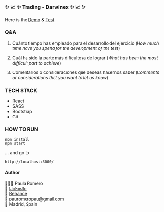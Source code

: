 ### ✨ 📈 ✨ Trading - Darwinex ✨ 📈 ✨

Here is the
[Demo](https://paula-romero-darwinex.netlify.app/#/) &
[Test](/TEST.md)

### Q&A
1. Cuánto tiempo has empleado para el desarrollo del ejercicio (_How much time have you spend for the development of the test_)

2. Cuál ha sido la parte más dificultosa de lograr (_What has been the most difficult part to achieve_)

3. Comentarios o consideraciones que deseas hacernos saber (_Comments or considerations that you want to let us know_)

### TECH STACK
- React
- SASS
- Bootstrap
- Git

### HOW TO RUN

```
npm install
npm start
```

... and go to

```
http://localhost:3000/
```

#### Author

👩🏼‍💻 Paula Romero <br>
👤 [LinkedIn](https://www.linkedin.com/in/pauromeropau/) <br>
🎨  [Behance](https://www.behance.net/pauromeropau) <br>
📩  pauromeropau@gmail.com <br>
📍 Madrid, Spain <br>
